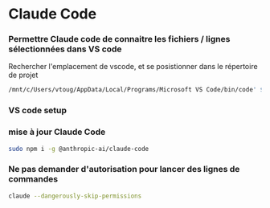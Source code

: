 # Claude Code


### Permettre Claude code de connaitre les fichiers / lignes sélectionnées dans VS code

Rechercher l'emplacement de vscode, et se posistionner dans le répertoire de projet

```bash
/mnt/c/Users/vtoug/AppData/Local/Programs/Microsoft VS Code/bin/code' $(pwd)
```

### VS code setup

### mise à jour Claude Code
```bash
sudo npm i -g @anthropic-ai/claude-code
```


### Ne pas demander d'autorisation pour lancer des lignes de commandes

```bash
claude --dangerously-skip-permissions
```

